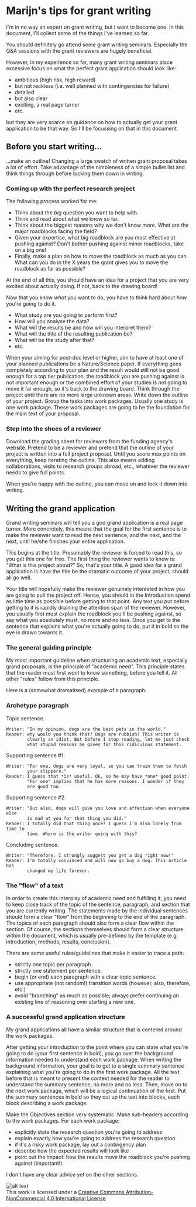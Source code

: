 Marijn's tips for grant writing
===============================

I'm in no way an expert on grant writing, but I want to become one.
In this document, I'll collect some of the things I've learned so far.

You should definitely go attend some grant writing seminars.
Especially the Q&A sessions with the grant reviewers are hugely beneficial.

However, in my experience so far, many grant writing seminars place excessive
focus on what the perfect grant application should look like:

 - ambitious (high risk, high reward)
 - but not reckless (i.e. well planned with contingencies for failure)
 - detailed
 - but also clear
 - exciting, a real page turner
 - etc.

but they are very scarce on guidance on how to actually get your grant application to be that way.
So I'll be focussing on that in this document.


Before you start writing...
---------------------------

...make an outline!
Changing a large swatch of written grant proposal takes a lot of effort.
Take advantage of the nimbleness of a simple bullet list and think things through before locking them down in writing.


### Coming up with the perfect research project

The following process worked for me:

 - Think about the *big* question you want to help with.  
 - Think and read about what we know so far.  
 - Think about the biggest reasons why we don't know more.
   What are the major roadblocks facing the field?  
 - Given your expertise, what big roadblock are you most effective at pushing against?
   Don't bother pushing against minor roadblocks, take on a big one!  
 - Finally, make a plan on how to move the roadblock as much as you can.
   What can you do in the X years the grant gives you to move the roadblock as far as possible?  

At the end of all this, you should have an idea for a project that you are very excited about actually doing.
If not, back to the drawing board!

Now that you know *what* you want to do, you have to think hard about *how* you're going to do it.

 - What study are you going to perform first?
 - How will you analyse the data?
 - What will the results be and how will you interpret them?
 - What will the title of the resulting publication be?
 - What will be the study after that?
 - etc.

When your aiming for post-doc level or higher, aim to have at least one of your planned publications be a Nature/Science paper. If everything goes completely according to your plan and the result would still not be good enough for a top tier publication, the roadblock you are pushing against is not important enough or the combined effort of your studies is not going to move it far enough, so it's back to the drawing board.
Think through the project until there are no more large unknown areas.
Write down the outline of your project.
Group the tasks into work packages.
Usually one study is one work package.
These work packages are going to be the foundation for the main text of your proposal.


### Step into the shoes of a reviewer

Download the grading sheet for reviewers from the funding agency's website.
Pretend to be a reviewer and pretend that the outline of your project is written into a full project proposal.
Until you score max points on everything, keep iterating the outline.
This also means adding collaborations, visits to research groups abroad, etc., whatever the reviewer needs to give full points.

When you're happy with the outline, you can move on and lock it down into writing.


Writing the grand application
-----------------------------

Grand writing seminars will tell you a god grand application is a real page turner.
More concretely, this means that the goal for the first sentence is to make the reviewer want to read the next sentence, and the next, and the next, until he/she finishes your entire application.

This begins at the title.
Presumably the reviewer is forced to read this, so you get this one for free.
The first thing the reviewer wants to know is: "What is this project about?"
So, that's your title.
A good idea for a grand application is have the title be the dramatic outcome of your project, should all go well.

Your title will hopefully make the reviewer genuinely interested in how you are going to pull the project off.
Hence, you should in the Introduction spend as little time as possible before getting to that point.
Any text you put before getting to it is rapidly draining the attention span of the reviewer.
However, you usually first must explain the roadblock you'll be pushing against, so say what you absolutely must, no more and no less.
Once you get to the sentence that explains what you're actually going to do, put it in bold so the eye is drawn towards it.


### The general guiding principle

My most important guideline when structuring an academic text, especially grand proposals, is the principle of "academic need".
This principle states that the reader must first *want* to know something, before you tell it.
All other "rules" follow from this principle.

Here is a (somewhat dramatised) example of a paragraph:


### Archetype paragraph

Topic sentence.

    Writer: "In my opinion, dogs are the best pets in the world."
    Reader: why would you think that? Dogs are rubbish! This writer is 
            clearly an idiot. But before I stop reading, let me just check
            what stupid reasons he gives for this ridiculous statement.

Supporting sentence #1.

    Writer: "For one, dogs are very loyal, so you can train them to fetch
            your slippers."
    Reader: I guess that *is* useful. Ok, so he may have *one* good point.
            "For one" implies that he has more reasons. I wonder if they
            are good too.
	
Supporting sentence #2.

    Writer: "But also, dogs will give you love and affection when everyone else
            is mad at you for that thing you did."
    Reader: I totally did that thing once! I guess I'm also lonely from time to
            time. Where is the writer going with this?

Concluding sentence.

    Writer: "Therefore, I strongly suggest you get a dog right now!"
    Reader: I'm totally convinced and will now go buy a dog. This article has
            changed my life forever. 
 

### The "flow" of a text

In order to create this interplay of academic need and fulfilling it, you need to keep close track of the topic of the sentence, paragraph, and section that you are currently writing.
The statements made by the individual sentences should form a clear "flow" from the beginning to the end of the paragraph.
The topics of each paragraph should also form a clear flow within the section.
Of course, the sections themselves should form a clear structure within the document, which is usually pre-defined by the template (e.g. introduction, methods, results, conclusion).

There are some useful rules/guidelines that make it easier to trace a path:

 - strictly one topic per paragraph.
 - strictly one statement per sentence.
 - begin (or end) each paragraph with a clear topic sentence.
 - use appropriate (not random!) transition words (however, also, therefore, etc.)
 - avoid "branching" as much as possible; always prefer continuing an existing line of reasoning over starting a new one.


### A successful grand application structure

My grand applications all have a similar structure that is centered around the work packages.

After getting your introduction to the point where you can state what you're going to do (your first sentence in bold), you go over the background information needed to understand each work package.
When writing the background information, your goal is to get to a single summary sentence explaining what you're going to do in the first work package.
All the text before that is meant to present the context needed for the reader to understand the summary sentence, no more and no less.
Then, move on to the next work package, which will be a logical continuation of the first.
Put the summary sentences in bold so they cut up the text into blocks, each block describing a work package.

Make the Objectives section very systematic.
Make sub-headers according to the work packages.
For each work package:

 - explicitly state the research question you're going to address
 - explain exactly how you're going to address the research question
 - if it's a risky work package, lay out a contingency plan
 - describe how the expected results will look like
 - point out the impact: how the results move the roadblock you're pushing against (important!).

I don't have any clear advice yet on the other sections.

![alt text][logo]  
This work is licensed under a [Creative Commons Attribution-NonCommercial 4.0 International License](http://creativecommons.org/licenses/by-nc/4.0)

[logo]: https://i.creativecommons.org/l/by-nc/4.0/88x31.png "Creative Commons Licence"
